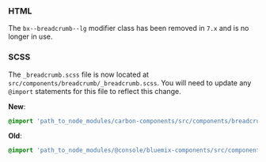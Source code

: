 ### HTML

The `bx--breadcrumb--lg` modifier class has been removed in `7.x` and is no longer in use.

### SCSS

The `_breadcrumb.scss` file is now located at `src/components/breadcrumb/_breadcrumb.scss`. You will need to update any `@import` statements for this file to reflect this change.

**New**:

```scss
@import 'path_to_node_modules/carbon-components/src/components/breadcrumb/breadcrumb';
```

**Old**:

```scss
@import 'path_to_node_modules/@console/bluemix-components/src/components/breadcrumb/breadcrumb';
```

